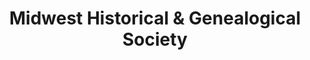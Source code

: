 ---
layout: repo
title: "Midwest Historical & Genealogical Society"
id: 25762
permalink: repos/25762/
---